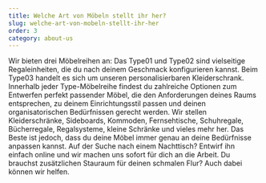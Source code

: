 ```yaml
---
title: Welche Art von Möbeln stellt ihr her?
slug: welche-art-von-mobeln-stellt-ihr-her
order: 3
category: about-us
---
```


Wir bieten drei Möbelreihen an: Das Type01 und Type02 sind vielseitige Regaleinheiten, die du nach deinem Geschmack konfigurieren kannst. Beim Type03 handelt es sich um unseren personalisierbaren Kleiderschrank. Innerhalb jeder Type-Möbelreihe findest du zahlreiche Optionen zum Entwerfen perfekt passender Möbel, die den Anforderungen deines Raums entsprechen, zu deinem Einrichtungsstil passen und deinen organisatorischen Bedürfnissen gerecht werden. Wir stellen Kleiderschränke, Sideboards, Kommoden, Fernsehtische, Schuhregale, Bücherregale, Regalsysteme, kleine Schränke und vieles mehr her. Das Beste ist jedoch, dass du deine Möbel immer genau an deine Bedürfnisse anpassen kannst. Auf der Suche nach einem Nachttisch? Entwirf ihn einfach online und wir machen uns sofort für dich an die Arbeit. Du brauchst zusätzlichen Stauraum für deinen schmalen Flur? Auch dabei können wir helfen.
